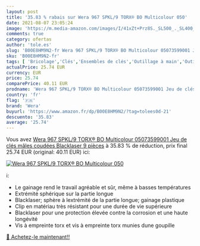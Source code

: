 ```yaml
---
layout: post
title: '35.83 % rabais sur Wera 967 SPKL/9 TORX® BO Multicolour 050'
date: 2021-08-07 23:05:24
image: 'https://m.media-amazon.com/images/I/41xZt+Prz8S._SL500_._SL400_.jpg'
comments: true
category: ofertas
author: 'tole.es'
slug: 'B00E8HM9N2-fr Wera 967 SPKL/9 TORX® BO Multicolour 05073599001 Jeu de...'
sku: 'B00E8HM9N2-fr'
tags: [ 'Bricolage','Clés','Ensembles de clés','Outillage à main','Outillage à main et électroportatif','wera', ]
actualPrice: 25.74 EUR
currency: EUR
price: 25.74
comparePrice: 40.11 EUR
prodname: 'Wera 967 SPKL/9 TORX® BO Multicolour 05073599001 Jeu de clés mâles coudées Blacklaser 9 pièces'
country: 'fr'
flag: '🇫🇷'
brand: 'Wera'
buyurl: 'https://www.amazon.fr/dp/B00E8HM9N2/?tag=tolees0d-21'
descuento: '35.83'
average: '25.74'
---
```


Vous avez [Wera 967 SPKL/9 TORX® BO Multicolour 05073599001 Jeu de clés mâles coudées Blacklaser 9 pièces](https://www.amazon.fr/dp/B00E8HM9N2/?tag=tolees0d-21)  à  35.83 % de réduction, prix final  25.74 EUR (original: 40.11 EUR) ici:

[![Wera 967 SPKL/9 TORX® BO Multicolour 050](https://m.media-amazon.com/images/I/41xZt+Prz8S._SL500_._SL400_.jpg)](https://www.amazon.fr/dp/B00E8HM9N2/?tag=tolees0d-21)

ℹ️:

- Le gainage rend le travail agréable et sûr, même à basses températures
- Extrémité sphérique sur la partie longue
- Blacklaser; sphère à lextrémité de la partie longue; gainage plastique
- Clip en matériau très résistant pour une durée de vie supérieure
- Blacklaser pour une protection élevée contre la corrosion et une haute longévité
- Vis à empreinte torx et vis à empreinte torx munies dune goupille

[🛒 Achetez-le maintenant!!](https://www.amazon.fr/dp/B00E8HM9N2/?tag=tolees0d-21)
